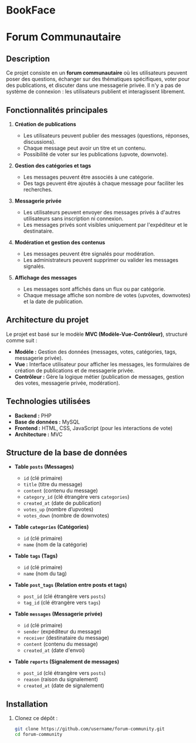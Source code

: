 # BookFace

# Forum Communautaire

## Description
Ce projet consiste en un **forum communautaire** où les utilisateurs peuvent poser des questions, échanger sur des thématiques spécifiques, voter pour des publications, et discuter dans une messagerie privée. Il n'y a pas de système de connexion : les utilisateurs publient et interagissent librement.

## Fonctionnalités principales

1. **Création de publications**
   - Les utilisateurs peuvent publier des messages (questions, réponses, discussions).
   - Chaque message peut avoir un titre et un contenu.
   - Possibilité de voter sur les publications (upvote, downvote).

2. **Gestion des catégories et tags**
   - Les messages peuvent être associés à une catégorie.
   - Des tags peuvent être ajoutés à chaque message pour faciliter les recherches.

3. **Messagerie privée**
   - Les utilisateurs peuvent envoyer des messages privés à d'autres utilisateurs sans inscription ni connexion.
   - Les messages privés sont visibles uniquement par l'expéditeur et le destinataire.

4. **Modération et gestion des contenus**
   - Les messages peuvent être signalés pour modération.
   - Les administrateurs peuvent supprimer ou valider les messages signalés.

5. **Affichage des messages**
   - Les messages sont affichés dans un flux ou par catégorie.
   - Chaque message affiche son nombre de votes (upvotes, downvotes) et la date de publication.

## Architecture du projet

Le projet est basé sur le modèle **MVC (Modèle-Vue-Contrôleur)**, structuré comme suit :

- **Modèle :** Gestion des données (messages, votes, catégories, tags, messagerie privée).
- **Vue :** Interface utilisateur pour afficher les messages, les formulaires de création de publications et de messagerie privée.
- **Contrôleur :** Gère la logique métier (publication de messages, gestion des votes, messagerie privée, modération).

## Technologies utilisées

- **Backend :** PHP
- **Base de données :** MySQL
- **Frontend :** HTML, CSS, JavaScript (pour les interactions de vote)
- **Architecture :** MVC

## Structure de la base de données

- **Table `posts` (Messages)**
  - `id` (clé primaire)
  - `title` (titre du message)
  - `content` (contenu du message)
  - `category_id` (clé étrangère vers `categories`)
  - `created_at` (date de publication)
  - `votes_up` (nombre d’upvotes)
  - `votes_down` (nombre de downvotes)

- **Table `categories` (Catégories)**
  - `id` (clé primaire)
  - `name` (nom de la catégorie)

- **Table `tags` (Tags)**
  - `id` (clé primaire)
  - `name` (nom du tag)

- **Table `post_tags` (Relation entre posts et tags)**
  - `post_id` (clé étrangère vers `posts`)
  - `tag_id` (clé étrangère vers `tags`)

- **Table `messages` (Messagerie privée)**
  - `id` (clé primaire)
  - `sender` (expéditeur du message)
  - `receiver` (destinataire du message)
  - `content` (contenu du message)
  - `created_at` (date d'envoi)

- **Table `reports` (Signalement de messages)**
  - `post_id` (clé étrangère vers `posts`)
  - `reason` (raison du signalement)
  - `created_at` (date de signalement)

## Installation

1. Clonez ce dépôt :

   ```bash
   git clone https://github.com/username/forum-community.git
   cd forum-community
